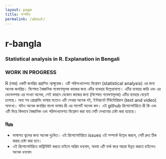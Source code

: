 ```yaml
---
layout: page
title: সম্পর্কিত
permalink: /about/
---
```


# r-bangla

### Statistical analysis in R. Explanation in Bengali

### WORK IN PROGRESS

R (আর) একটি জনপ্রিয় প্রগ্রাম্মিং ল্যাঙ্গুয়েজ। এটি পরিসংখ্যানগত বিশ্লেষণ  (statistical analysis) এর জন্য অনেক জনপ্রিয়। বিশেষত বৈজ্ঞানিক গবেষণামূলক কাজের জন্য এটির ব্যবহার উল্লেখযোগ্য। এটির ব্যবহার কারি এবং এর ডেভেলপার এর সংখ্যা অনেক, সেই কারনে যেকোন কাজের জন্য (বিশেষত গবেষণামূলক) এটির ব্যবহার বেড়েই চলেছে। অন্য সব প্রোগ্রামিং ভাষার মতোও এটি সেখার অনেক বই, ইন্টারনেট টিউটোরিয়াল (text and video) অসংখ্য। যদিও অনেক জনপ্রিয় বাংলা ভাষায় R এর সাপোর্ট অনেক কম। 
এই github রিপোসোটরিতে R কি এবং এটি দিয়ে কিভাবে বৈজ্ঞানিক এবং  পরিসংখ্যানগত বিশ্লেষণ করা যায় সেটি দেখানোর চেষ্টা করা হয়েছে। 

###  বিঃদ্রঃ 
  -	ভাষাগত ভুলের জন্য অনেক দুঃখিত। এই রিপোসোটরিতে issues এই সম্পর্কে উল্লেখ করলে, সেটি দ্রুত ঠিক করার চেষ্টা করা হবে। 
  -	এই রিপোসোটরিতে কন্ট্রিবিউট করতে চাইলে অগ্রিম ধন্যবাদ, অথবা এটি ফর্ক করে আরো উন্নত করতে চাইলেও অনেক ধন্যবাদ 

